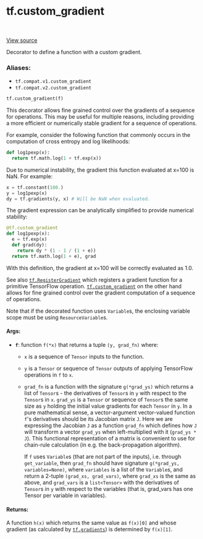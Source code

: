 <div itemscope itemtype="http://developers.google.com/ReferenceObject">
<meta itemprop="name" content="tf.custom_gradient" />
<meta itemprop="path" content="Stable" />
</div>

# tf.custom_gradient

<!-- Insert buttons -->

<table class="tfo-notebook-buttons tfo-api" align="left">
</table>

<a target="_blank" href="/code/stable/tensorflow/python/ops/custom_gradient.py">View source</a>



<!-- Start diff -->
Decorator to define a function with a custom gradient.

### Aliases:

* `tf.compat.v1.custom_gradient`
* `tf.compat.v2.custom_gradient`


``` python
tf.custom_gradient(f)
```



<!-- Placeholder for "Used in" -->

This decorator allows fine grained control over the gradients of a sequence
for operations.  This may be useful for multiple reasons, including providing
a more efficient or numerically stable gradient for a sequence of operations.

For example, consider the following function that commonly occurs in the
computation of cross entropy and log likelihoods:

```python
def log1pexp(x):
  return tf.math.log(1 + tf.exp(x))
```

Due to numerical instability, the gradient this function evaluated at x=100 is
NaN.  For example:

```python
x = tf.constant(100.)
y = log1pexp(x)
dy = tf.gradients(y, x) # Will be NaN when evaluated.
```

The gradient expression can be analytically simplified to provide numerical
stability:

```python
@tf.custom_gradient
def log1pexp(x):
  e = tf.exp(x)
  def grad(dy):
    return dy * (1 - 1 / (1 + e))
  return tf.math.log(1 + e), grad
```

With this definition, the gradient at x=100 will be correctly evaluated as
1.0.

See also <a href="../tf/RegisterGradient.md"><code>tf.RegisterGradient</code></a> which registers a gradient function for a
primitive TensorFlow operation. <a href="../tf/custom_gradient.md"><code>tf.custom_gradient</code></a> on the other hand allows
for fine grained control over the gradient computation of a sequence of
operations.

Note that if the decorated function uses `Variable`s, the enclosing variable
scope must be using `ResourceVariable`s.

#### Args:


* <b>`f`</b>: function `f(*x)` that returns a tuple `(y, grad_fn)` where:
   - `x` is a sequence of `Tensor` inputs to the function.
   - `y` is a `Tensor` or sequence of `Tensor` outputs of applying
     TensorFlow operations in `f` to `x`.
   - `grad_fn` is a function with the signature `g(*grad_ys)` which returns
     a list of `Tensor`s - the derivatives of `Tensor`s in `y` with respect
     to the `Tensor`s in `x`.  `grad_ys` is a `Tensor` or sequence of
     `Tensor`s the same size as `y` holding the initial value gradients for
     each `Tensor` in `y`. In a pure mathematical sense, a vector-argument
     vector-valued function `f`'s derivatives should be its Jacobian matrix
     `J`. Here we are expressing the Jacobian `J` as a function `grad_fn`
     which defines how `J` will transform a vector `grad_ys` when
     left-multiplied with it (`grad_ys * J`). This functional representation
     of a matrix is convenient to use for chain-rule calculation
     (in e.g. the back-propagation algorithm).

     If `f` uses `Variable`s (that are not part of the
     inputs), i.e. through `get_variable`, then `grad_fn` should have
     signature `g(*grad_ys, variables=None)`, where `variables` is a list of
     the `Variable`s, and return a 2-tuple `(grad_xs, grad_vars)`, where
     `grad_xs` is the same as above, and `grad_vars` is a `list<Tensor>`
     with the derivatives of `Tensor`s in `y` with respect to the variables
     (that is, grad_vars has one Tensor per variable in variables).


#### Returns:

A function `h(x)` which returns the same value as `f(x)[0]` and whose
gradient (as calculated by <a href="../tf/gradients.md"><code>tf.gradients</code></a>) is determined by `f(x)[1]`.
